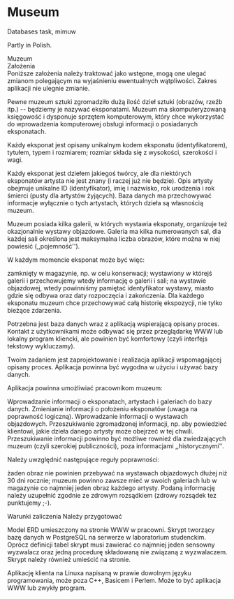 # Museum

Databases task, mimuw  

Partly in Polish.


Muzeum  
Założenia  
Poniższe założenia należy traktować jako wstępne, mogą one ulegać zmianom polegającym na wyjaśnieniu ewentualnych wątpliwości. Zakres aplikacji nie ulegnie zmianie.

Pewne muzeum sztuki zgromadziło dużą ilość dzieł sztuki (obrazów, rzeźb itp.) -- będziemy je nazywać eksponatami. Muzeum ma skomputeryzowaną księgowość i dysponuje sprzętem komputerowym, który chce wykorzystać do wprowadzenia komputerowej obsługi informacji o posiadanych eksponatach.

Każdy eksponat jest opisany unikalnym kodem eksponatu (identyfikatorem), tytułem, typem i rozmiarem; rozmiar składa się z wysokości, szerokości i wagi.

Każdy eksponat jest dziełem jakiegoś twórcy, ale dla niektórych eksponatów artysta nie jest znany (i raczej już nie będzie). Opis artysty obejmuje unikalne ID (identyfikator), imię i nazwisko, rok urodzenia i rok śmierci (pusty dla artystów żyjących). Baza danych ma przechowywać informacje wyłącznie o tych artystach, których dzieła są własnością muzeum.

Muzeum posiada kilka galerii, w których wystawia eksponaty, organizuje też okazjonalnie wystawy objazdowe. Galeria ma kilka numerowanych sal, dla każdej sali określona jest maksymalna liczba obrazów, które można w niej powiesić (,,pojemność'').

W każdym momencie eksponat może być więc:

zamknięty w magazynie, np. w celu konserwacji;
wystawiony w którejś galerii i przechowujemy wtedy informację o galerii i sali;
na wystawie objazdowej, wtedy powinniśmy pamiętać identyfikator wystawy, miasto gdzie się odbywa oraz daty rozpoczęcia i zakończenia.
Dla każdego eksponatu muzeum chce przechowywać całą historię ekspozycji, nie tylko bieżące zdarzenia.

Potrzebna jest baza danych wraz z aplikacją wspierającą opisany proces. Kontakt z użytkownikami może odbywać się przez przeglądarkę WWW lub lokalny program kliencki, ale powinien być komfortowy (czyli interfejs tekstowy wykluczamy).

Twoim zadaniem jest zaprojektowanie i realizacja aplikacji wspomagającej opisany proces. Aplikacja powinna być wygodna w użyciu i używać bazy danych.

Aplikacja powinna umożliwiać pracownikom muzeum:

Wprowadzanie informacji o eksponatach, artystach i galeriach do bazy danych.
Zmienianie informacji o położeniu eksponatów (uwaga na poprawność logiczną).
Wprowadzanie informacji o wystawach objazdowych.
Przeszukiwanie zgromadzonej informacji, np. aby powiedzieć klientowi, jakie dzieła danego artysty może obejrzeć w tej chwili.
Przeszukiwanie informacji powinno być możliwe rownież dla zwiedzających muzeum (czyli szerokiej publiczności), poza informacjami ,,historycznymi''.

Należy uwzględnić następujące reguły poprawności:

żaden obraz nie powinien przebywać na wystawach objazdowych dłużej niż 30 dni rocznie;
muzeum powinno zawsze mieć w swoich galeriach lub w magazynie co najmniej jeden obraz każdego artysty.
Podaną informację należy uzupełnić zgodnie ze zdrowym rozsądkiem (zdrowy rozsądek tez punktujemy ;-).

Warunki zaliczenia
Należy przygotować

Model ERD umieszczony na stronie WWW w pracowni.
Skrypt tworzący bazę danych w PostgreSQL na serwerze w laboratorium studenckim. Oprócz definicji tabel skrypt musi zawierać co najmniej jeden sensowny wyzwalacz oraz jedną procedurę składowaną nie związaną z wyzwalaczem. Skrypt należy również umieścić na stronie.

Aplikację klienta na Linuxa napisaną w prawie dowolnym języku programowania, może poza C++, Basicem i Perlem. Może to być aplikacja WWW lub zwykły program.
